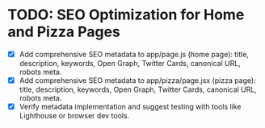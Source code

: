 # TODO: SEO Optimization for Home and Pizza Pages

- [x] Add comprehensive SEO metadata to app/page.js (home page): title, description, keywords, Open Graph, Twitter Cards, canonical URL, robots meta.
- [x] Add comprehensive SEO metadata to app/pizza/page.jsx (pizza page): title, description, keywords, Open Graph, Twitter Cards, canonical URL, robots meta.
- [x] Verify metadata implementation and suggest testing with tools like Lighthouse or browser dev tools.
